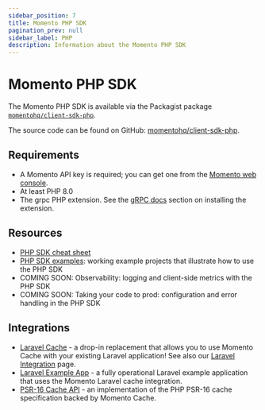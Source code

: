 ```yaml
---
sidebar_position: 7
title: Momento PHP SDK
pagination_prev: null
sidebar_label: PHP
description: Information about the Momento PHP SDK
---
```


# Momento PHP SDK

The Momento PHP SDK is available via the Packagist package [`momentohq/client-sdk-php`](https://packagist.org/packages/momentohq/client-sdk-php).

The source code can be found on GitHub: [momentohq/client-sdk-php](https://github.com/momentohq/client-sdk-php).

## Requirements

- A Momento API key is required; you can get one from the [Momento web console](https://console.gomomento.com/).
- At least PHP 8.0
- The grpc PHP extension. See the [gRPC docs](https://github.com/grpc/grpc/blob/v1.54.0/src/php/README.md) section on installing the extension.

## Resources

- [PHP SDK cheat sheet](./cheat-sheet.md)
- [PHP SDK examples](https://github.com/momentohq/client-sdk-php/blob/main/examples/README.md): working example projects that illustrate how to use the PHP SDK
- COMING SOON: Observability: logging and client-side metrics with the PHP SDK
- COMING SOON: Taking your code to prod: configuration and error handling in the PHP SDK

## Integrations

- [Laravel Cache](https://github.com/momentohq/laravel-cache) - a drop-in replacement that allows you to use Momento Cache with your existing Laravel application! See also our [Laravel Integration](./../../integrations/momento-cache-laravel-php.md) page.
- [Laravel Example App](https://github.com/momentohq/laravel-example) - a fully operational Laravel example application that uses the Momento Laravel cache integration.
- [PSR-16 Cache API](https://github.com/momentohq/client-sdk-php/blob/main/README-PSR16.md) - an implementation of the PHP PSR-16 cache specification backed by Momento Cache.

